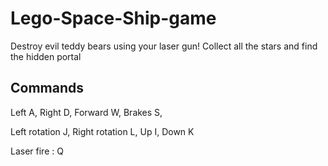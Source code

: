 # Lego-Space-Ship-game
Destroy evil teddy bears using your laser gun! Collect all the stars and find the hidden portal 

Commands
-------------

Left A,
Right D,
Forward W,
Brakes S,

Left rotation J,
Right rotation L,
Up I,
Down K

Laser fire :
Q
